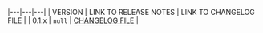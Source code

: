 |---|---|---|
| VERSION | LINK TO RELEASE NOTES | LINK TO CHANGELOG FILE |
| 0.1.x | `null` | [CHANGELOG FILE](./changelog/version-0.log) |